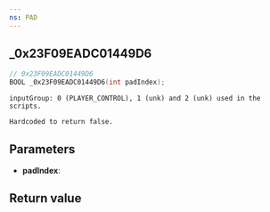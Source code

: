 ```yaml
---
ns: PAD
---
```

## _0x23F09EADC01449D6

```c
// 0x23F09EADC01449D6
BOOL _0x23F09EADC01449D6(int padIndex);
```

```
inputGroup: 0 (PLAYER_CONTROL), 1 (unk) and 2 (unk) used in the scripts.

Hardcoded to return false.
```

## Parameters
* **padIndex**: 

## Return value
